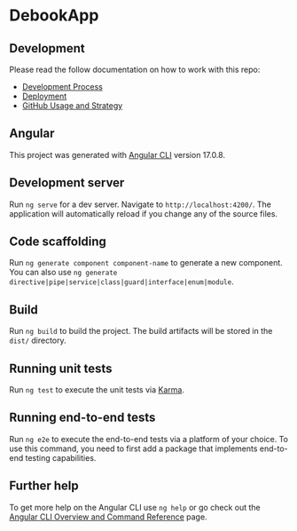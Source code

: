 # DebookApp

## Development

Please read the follow documentation on how to work with this repo:
- [Development Process](https://debook.atlassian.net/wiki/spaces/DE/pages/65781/Development+Process?atlOrigin=eyJpIjoiZmEwYjJmZjEzNDc4NDQ5Y2EwZTAxNjU4OGQ3Zjk0YWQiLCJwIjoiaiJ9)
- [Deployment](https://debook.atlassian.net/wiki/spaces/DE/pages/65794/Deployment?atlOrigin=eyJpIjoiMjg5MjU0YmZmMzJjNGNiMWJjMmI4YmIyYjUyMTc3NDQiLCJwIjoiaiJ9)
- [GitHub Usage and Strategy](https://debook.atlassian.net/wiki/spaces/DE/pages/65804/GitHub+Usage+and+Strategy?atlOrigin=eyJpIjoiNTE0NGIzYTU5Y2E5NGMwMzg2MjAzMzRhNWQyMjQ5MWEiLCJwIjoiaiJ9)

## Angular

This project was generated with [Angular CLI](https://github.com/angular/angular-cli) version 17.0.8.

## Development server

Run `ng serve` for a dev server. Navigate to `http://localhost:4200/`. The application will automatically reload if you change any of the source files.

## Code scaffolding

Run `ng generate component component-name` to generate a new component. You can also use `ng generate directive|pipe|service|class|guard|interface|enum|module`.

## Build

Run `ng build` to build the project. The build artifacts will be stored in the `dist/` directory.

## Running unit tests

Run `ng test` to execute the unit tests via [Karma](https://karma-runner.github.io).

## Running end-to-end tests

Run `ng e2e` to execute the end-to-end tests via a platform of your choice. To use this command, you need to first add a package that implements end-to-end testing capabilities.

## Further help

To get more help on the Angular CLI use `ng help` or go check out the [Angular CLI Overview and Command Reference](https://angular.io/cli) page.
